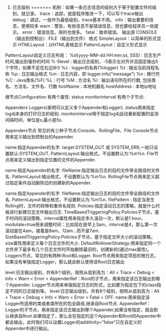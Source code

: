 1. 日志级别
=======
机制：如果一条日志信息的级别大于等于配置文件的级别，就记录。
trace：追踪，就是程序推进一下，可以写个trace输出
debug：调试，一般作为最低级别，trace基本不用。
info：输出重要的信息，使用较多
warn：警告，有些信息不是错误信息，但也要给程序员一些提示。
error：错误信息。用的也很多。
fatal：致命错误。
输出源
CONSOLE（输出到控制台）
FILE（输出到文件）
格式
SimpleLayout：以简单的形式显示
HTMLLayout：以HTML表格显示
PatternLayout：自定义形式显示

PatternLayout自定义日志布局：
%d{yyyy-MM-dd HH:mm:ss, SSS} : 日志生产时间,输出到毫秒的时间
%-5level : 输出日志级别，-5表示左对齐并且固定输出5个字符，如果不足在右边补0
%c : logger的名称(%logger)
%t : 输出当前线程名称
%p : 日志输出格式
%m : 日志内容，即 logger.info("message")
%n : 换行符
%C : Java类名(%F)
%L : 行号
%M : 方法名
%l : 输出语句所在的行数, 包括类名、方法名、文件名、行数
hostName : 本地机器名
hostAddress : 本地ip地址


根节点Configuration
有两个属性:
status
monitorinterval
有两个子节点:

Appenders
Loggers(表明可以定义多个Appender和Logger).
status用来指定log4j本身的打印日志的级别.
monitorinterval用于指定log4j自动重新配置的监测间隔时间，单位是s,最小是5s.

Appenders节点
常见的有三种子节点:Console、RollingFile、File
Console节点用来定义输出到控制台的Appender.

name:指定Appender的名字.
target:SYSTEM_OUT 或 SYSTEM_ERR,一般只设置默认:SYSTEM_OUT.
PatternLayout:输出格式，不设置默认为:%m%n.
File节点用来定义输出到指定位置的文件的Appender.

name:指定Appender的名字.
fileName:指定输出日志的目的文件带全路径的文件名.
PatternLayout:输出格式，不设置默认为:%m%n.
RollingFile节点用来定义超过指定条件自动删除旧的创建新的Appender.

name:指定Appender的名字.
fileName:指定输出日志的目的文件带全路径的文件名.
PatternLayout:输出格式，不设置默认为:%m%n.
filePattern : 指定当发生Rolling时，文件的转移和重命名规则.
Policies:指定滚动日志的策略，就是什么时候进行新建日志文件输出日志.
TimeBasedTriggeringPolicy:Policies子节点，基于时间的滚动策略，interval属性用来指定多久滚动一次，默认是1 hour。modulate=true用来调整时间：比如现在是早上3am，interval是4，那么第一次滚动是在4am，接着是8am，12am...而不是7am.
SizeBasedTriggeringPolicy:Policies子节点，基于指定文件大小的滚动策略，size属性用来定义每个日志文件的大小.
DefaultRolloverStrategy:用来指定同一个文件夹下最多有几个日志文件时开始删除最旧的，创建新的(通过max属性)。
Loggers节点，常见的有两种:Root和Logger.
Root节点用来指定项目的根日志，如果没有单独指定Logger，那么就会默认使用该Root日志输出

level:日志输出级别，共有8个级别，按照从低到高为：All < Trace < Debug < Info < Warn < Error < AppenderRef：Root的子节点，用来指定该日志输出到哪个Appender.
Logger节点用来单独指定日志的形式，比如要为指定包下的class指定不同的日志级别等。
level:日志输出级别，共有8个级别，按照从低到高为：All < Trace < Debug < Info < Warn < Error < Fatal < OFF.
name:用来指定该Logger所适用的类或者类所在的包全路径,继承自Root节点.
AppenderRef：Logger的子节点，用来指定该日志输出到哪个Appender,如果没有指定，就会默认继承自Root.如果指定了，那么会在指定的这个Appender和Root的Appender中都会输出，此时我们可以设置Logger的additivity="false"只在自定义的Appender中进行输出。

